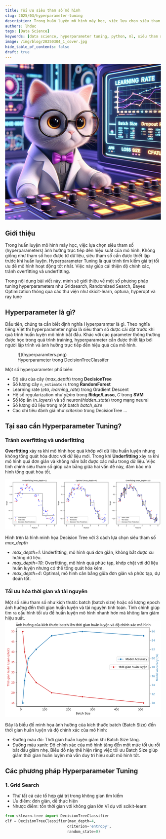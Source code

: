 ```yaml
---
title: Tối ưu siêu tham số mô hình
slug: 2025/03/hyperparameter-tuning
description: Trong huấn luyện mô hình máy học, việc lựa chọn siêu tham số (hyperparameters) ảnh hưởng trực tiếp đến hiệu suất của mô hình. Không giống như tham số học được từ dữ liệu, siêu tham số cần được thiết lập trước khi huấn luyện. 
authors: lhduc
tags: [Data Science]
keywords: [data science, hyperparameter tuning, python, ml, siêu tham số, machine learning, máy học, tối ưu]
image: /img/blog/20250304_1_cover.jpg
hide_table_of_contents: false
draft: true
---
```

![](cover.jpg)

## Giới thiệu
Trong huấn luyện mô hình máy học, việc lựa chọn siêu tham số (hyperparameters) ảnh hưởng trực tiếp đến hiệu suất của mô hình. 
Không giống như tham số học được từ dữ liệu, siêu tham số cần được thiết lập trước khi huấn luyện. 
Hyperparameter Tuning là quá trình tìm kiếm giá trị tối ưu để mô hình hoạt động tốt nhất. 
Việc này giúp cải thiện độ chính xác, tránh overfitting và underfitting.

Trong nội dung bài viết này, mình sẽ giới thiệu về một số phương pháp tuning hyperparameters như Gridsearch, Randomized Search, Bayes Optimization thông qua các thư viện như skicit-learn, optuna, hyperopt và ray tune


## Hyperparameter là gì?

Đầu tiên, chúng ta cần biết định nghĩa Hyperparamter là gì. Theo nghĩa tiếng Việt thì hyperparameter nghĩa là siêu tham số được cài đặt trước khi quá trình huấn luyện mô hình bắt đầu. Khác với các parameter thông thường được học trong quá trình training, hyperparameter cần được thiết lập bởi người lập trình và ảnh hưởng trực tiếp đến hiệu quả của mô hình.
<figure>
![](hyperparamters.png)
<figcaption>Hyperparameter trong DecisionTreeClassifer</figcaption>
</figure>

Một số hyperparameter phổ biến:
- Độ sâu của cây (*max_depth*) trong **DecisionTree**
- Số lượng cây `n_estimators` trong **RandomForest**
- Learning rate (*eta*, *learning_rate*) trong Gradient Descent
- Hệ số regularization như  *alpha* trong **Ridge/Lasso**, *C* trong **SVM**
- Số lớp ẩn (*n_layers*) và số neuron(*hidden_state*) trong mạng neural
- Số lượng dữ liệu trong một batch *batch_size*
- Các chỉ tiêu đánh giá như *criterion* trong DecisionTree
...




## Tại sao cần Hyperparameter Tuning?


### Tránh overfitting và underfitting

**Overfitting** xảy ra khi mô hình học quá khớp với dữ liệu huấn luyện nhưng không tổng quát hóa được với dữ liệu mới. Trong khi **Underfitting** xảy ra khi mô hình quá đơn giản và không nắm bắt được các mẫu trong dữ liệu. Việc tinh chỉnh siêu tham số giúp cân bằng giữa hai vấn đề này, đảm bảo mô hình tổng quát hóa tốt.

![](overfitting_underfitting.png)

Hình trên là hình minh họa Decision Tree với 3 cách lựa chọn siêu tham số *max_depth*
- *max_depth=1*: Underfitting, mô hình quá đơn giản, không bắt được xu hướng dữ liệu.
- *max_depth=10*: Overfitting, mô hình quá phức tạp, khớp chặt với dữ liệu huấn luyện nhưng có thể tổng quát hóa kém.
- *max_depth=4*: Optimal, mô hình cân bằng giữa đơn giản và phức tạp, dự đoán tốt.

### Tối ưu hóa thời gian và tài nguyên
Một số siêu tham số như kích thước batch (batch size) hoặc số lượng epoch ảnh hưởng đến thời gian huấn luyện và tài nguyên tính toán.
Tinh chỉnh giúp tìm ra cấu hình tối ưu để huấn luyện mô hình nhanh hơn mà không làm giảm hiệu suất.
![](batch_size.png)

Đây là biểu đồ minh họa ảnh hưởng của kích thước batch (Batch Size) đến thời gian huấn luyện và độ chính xác của mô hình:

- Đường màu đỏ: Thời gian huấn luyện giảm khi Batch Size tăng.
- Đường màu xanh: Độ chính xác của mô hình tăng đến một mức tối ưu rồi bắt đầu giảm nhẹ.
Biểu đồ này thể hiện rằng việc tối ưu Batch Size giúp giảm thời gian huấn luyện mà vẫn duy trì hiệu suất mô hình tốt.

## Các phương pháp Hyperparameter Tuning

### 1. Grid Search

- Thử tất cả các tổ hợp giá trị trong không gian tìm kiếm
- Ưu điểm: đơn giản, dễ thực hiện
- Nhược điểm: tốn thời gian với không gian lớn
Ví dụ với scikit-learn:

```python
from sklearn.tree import DecisionTreeClassifier
clf = DecisionTreeClassifier(max_depth=4, 
                            criterion='entropy',
                            random_state=0)
```
